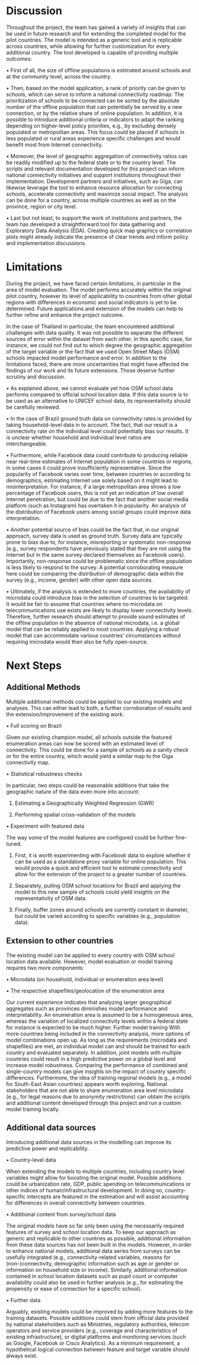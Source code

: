 # Discussion

Throughout the project, the team has gained a variety of insights that can be used in future research and for extending the completed model for the pilot countries. The model is intended as a generic tool and is replicable across countries, while allowing for further customization for every additional country.
The tool developed is capable of providing multiple outcomes: 

•	First of all, the size of offline populations is estimated around schools and at the community level, across the country.

•	Then, based on the model application, a rank of priority can be given to schools, which can serve to inform a national connectivity roadmap. The prioritization of schools to be connected can be sorted by the absolute number of the offline population that can potentially be served by a new connection, or by the relative share of online population. In addition, it is possible to introduce additional criteria or indicators to adapt the ranking depending on higher-level policy priorities, e.g., by excluding densely populated or metropolitan areas. This focus could be placed if schools in less populated or rural areas experience specific challenges and would benefit most from Internet connectivity.

•	Moreover, the level of geographic aggregation of connectivity ratios can be readily modified up to the federal state or to the country level. The scripts and relevant documentation developed for this project can inform national connectivity initiatives and support institutions throughout their implementation. Development partners and initiatives, such as Giga, can likewise leverage the tool to enhance resource allocation for connecting schools, accelerate connectivity and maximize social impact. The analysis can be done for a country, across multiple countries as well as on the province, region or city level. 

•	Last but not least, to support the work of institutions and partners, the team has developed a straightforward tool for data gathering and Exploratory Data Analysis (EDA). Creating quick map graphics or correlation plots might already indicate the presence of clear trends and inform policy and implementation discussions. 


# Limitations

During the project, we have faced certain limitations, in particular in the area of model evaluation. The model performs accurately within the original pilot country, however its level of applicability to countries from other global regions with differences in economic and social indicators is yet to be determined. Future applications and extension of the models can help to further refine and enhance the project outcome. 

In the case of Thailand in particular, the team encountered additional challenges with data quality. It was not possible to separate the different sources of error within the dataset from each other. In this specific case, for instance, we could not find out to which degree the geographic aggregation of the target variable or the fact that we used Open Street Maps (OSM) schools impacted model performance and error.
In addition to the limitations faced, there are more uncertainties that might have affected the findings of our work and its future extensions. Those deserve further scrutiny and discussion.

•	As explained above, we cannot evaluate yet how OSM school data performs compared to official school location     data. If this data source is to be used as an alternative to UNICEF school data, its representativity should be carefully reviewed. 

•   In the case of Brazil ground truth data on connectivity rates is provided by taking household-level data in to account. The fact, that our result is a connectivity rate on the individual level could potentially bias our results. It is unclear whether household and individual level ratios are interchangeable. 

•	Furthermore, while Facebook data could contribute to producing reliable near real-time estimates of Internet population in some countries or regions, in some cases it could prove insufficiently representative. Since the popularity of Facebook varies over time, between countries or according to demographics, estimating Internet use solely based on it might lead to misinterpretation. For instance, if a large metropolitan area shows a low percentage of Facebook users, this is not yet an indication of low overall Internet penetration, but could be due to the fact that another social media platform (such as Instagram) has overtaken it in popularity. An analysis of the distribution of Facebook users among social groups could improve data interpretation.

•	Another potential source of bias could be the fact that, in our original approach, survey data is used as ground truth. Survey data are typically prone to bias due to, for instance, misreporting or systematic non-response (e.g., survey respondents have previously stated that they are not using the Internet but in the same survey declared themselves as Facebook users). Importantly, non-response could be problematic since the offline population is less likely to respond to the survey. A potential corroborating measure here could be comparing the distribution of demographic data within the survey (e.g., income, gender) with other open data sources. 

•	Ultimately, if the analysis is extended to more countries, the availability of microdata could introduce bias in the selection of countries to be targeted. It would be fair to assume that countries where no microdata on telecommunications use exists are likely to display lower connectivity levels. Therefore, further research should attempt to provide sound estimates of the offline population in the absence of national microdata, i.e. a global model that can be reliably applied to most countries. Applying a robust model that can accommodate various countries’ circumstances without requiring microdata would then also be fully open-source. 


# Next Steps

## Additional Methods

Multiple additional methods could be applied to our existing models and analyses. This can either lead to both, a further corroboration of results and the extension/improvement of the existing work.  

• Full scoring on Brazil 

Given our existing champion model, all schools outside the featured enumeration areas can now be scored with an estimated level of connectivity. This could be done for a sample of schools as a sanity check or for the entire country, which would yield a similar map to the Giga connectivity map. 


• Statistical robustness checks 

In particular, two steps could be reasonable additions that take the geographic nature of the data even more into account: 

1.	Estimating a Geographically Weighted Regression (GWR) 

2.	Performing spatial cross-validation of the models


•	Experiment with featured data

The way some of the model features are configured could be further fine-tuned. 

1. First, it is worth experimenting with Facebook data to explore whether it can be used as a standalone proxy variable for online population. This would provide a quick and efficient tool to estimate connectivity and allow for the extension of the project to a greater number of countries. 

2. Separately, pulling OSM school locations for Brazil and applying the model to this new sample of schools could yield insights on the representativity of OSM data. 

3. Finally, buffer zones around schools are currently constant in diameter, but could be varied according to specific variables (e.g., population data). 


## Extension to other countries

The existing model can be applied to every country with OSM school location data available. However, model evaluation or model training requires two more components: 

•	Microdata (on household, individual or enumeration area level)

•	The respective shapefiles/geolocation of the enumeration area

Our current experience indicates that analyzing larger geographical aggregates such as provinces diminishes model performance and interpretability. An enumeration area is assumed to be a homogeneous area, whereas the variation of localized connectivity levels within a federal state for instance is expected to be much higher. 
Further model training
With more countries being included in the connectivity analysis, more options of model combinations open up. As long as the requirements (microdata and shapefiles) are met, an individual model can and should be trained for each country and evaluated separately. In addition, joint models with multiple countries could result in a high predictive power on a global level and increase model robustness. Comparing the performance of combined and single-country models can give insights on the impact of country specific differences. Furthermore, the idea of training regional models (e.g., a model for South-East Asian countries) appears worth exploring. National stakeholders that are not able to share enumeration area level microdata (e.g., for legal reasons due to anonymity restrictions) can obtain the scripts and additional content developed through this project and run a custom model training locally. 

## Additional data sources

Introducing additional data sources in the modelling can improve its predictive power and replicability.

• Country-level data

When extending the models to multiple countries, including country level variables might allow for boosting the original model. Possible additions could be urbanization rate, GDP, public spending on telecommunications or other indices of human/infrastructural development. In doing so, country-specific intercepts are featured in the estimation and will assist accounting for differences in overall connectivity between countries.

• Additional content from survey/school data

The original models have so far only been using the necessarily required features of survey and school location data. To keep our approach as generic and replicable to other countries as possible, additional information from these data sources has not been built in the models. However, in order to enhance national models, additional data series from surveys can be usefully integrated (e.g., connectivity-related variables, reasons for (non-)connectivity, demographic information such as age or gender or information on household size or income). Similarly, additional information contained in school location datasets such as pupil count or computer availability could also be used in further analysis (e.g., for estimating the propensity or ease of connection for a specific school). 

• Further data 

Arguably, existing models could be improved by adding more features to the training datasets. Possible additions could stem from official data provided by national stakeholders such as Ministries, regulatory authorities, telecom operators and service providers (e.g., coverage and characteristics of existing infrastructure), or digital platforms and monitoring services (such as Google, Facebook or Cisco Analytics). As a minimum requirement, a hypothetical logical connection between feature and target variable should always exist. 
